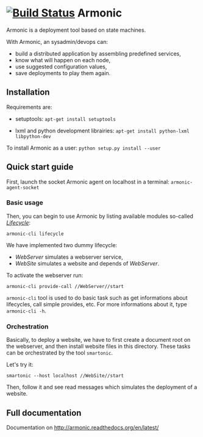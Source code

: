 [![Build Status](https://travis-ci.org/armonic/armonic.png)](https://travis-ci.org/armonic/armonic)
Armonic
=======

Armonic is a deployment tool based on state machines.

With Armonic, an sysadmin/devops can:
* build a distributed application by assembling predefined services,
* know what will happen on each node,
* use suggested configuration values,
* save deployments to play them again.

Installation
------------

Requirements are:
  
* setuptools:
  `apt-get install setuptools`

* lxml and python development librairies:
  `apt-get install python-lxml libpython-dev`

To install Armonic as a user: `python setup.py install --user`


Quick start guide
-----------------
First, launch the socket Armonic agent on localhost in a terminal: `armonic-agent-socket`

### Basic usage

Then, you can begin to use Armonic by listing available modules so-called [*Lifecycle*](http://armonic.readthedocs.org/en/latest/lifecycle.html):

  `armonic-cli lifecycle`

We have implemented two dummy lifecycle:

* *WebServer* simulates a webserver service,
* *WebSite* simulates a website and depends of *WebServer*.

To activate the webserver run:

  `armonic-cli provide-call //WebServer//start`

`armonic-cli` tool is used to do basic task such as get informations about lifecycles, call simple provides, etc. For more informations about it, type `armonic-cli -h`.


### Orchestration

Basically, to deploy a website, we have to first create a document root on the webserver, and then install website files in this directory. These tasks can be orchestrated by the tool `smartonic`.

Let's try it:

`smartonic --host localhost //WebSite//start` 

Then, follow it and see read messages which simulates the deployment of a website.


Full documentation
------------------

Documentation on http://armonic.readthedocs.org/en/latest/
